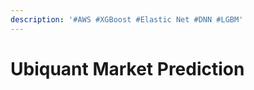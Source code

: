 ```yaml
---
description: '#AWS #XGBoost #Elastic Net #DNN #LGBM'
---
```


# Ubiquant Market Prediction

<figure><img src="../../../.gitbook/assets/Ubiquant Market Prediction_page-0001.jpg" alt=""><figcaption></figcaption></figure>

<figure><img src="../../../.gitbook/assets/Ubiquant Market Prediction_page-0002.jpg" alt=""><figcaption></figcaption></figure>

<figure><img src="../../../.gitbook/assets/Ubiquant Market Prediction_page-0003.jpg" alt=""><figcaption></figcaption></figure>

<figure><img src="../../../.gitbook/assets/Ubiquant Market Prediction_page-0004.jpg" alt=""><figcaption></figcaption></figure>

<figure><img src="../../../.gitbook/assets/Ubiquant Market Prediction_page-0005.jpg" alt=""><figcaption></figcaption></figure>

<figure><img src="../../../.gitbook/assets/Ubiquant Market Prediction_page-0006.jpg" alt=""><figcaption></figcaption></figure>

<figure><img src="../../../.gitbook/assets/Ubiquant Market Prediction_page-0007.jpg" alt=""><figcaption></figcaption></figure>

<figure><img src="../../../.gitbook/assets/Ubiquant Market Prediction_page-0008.jpg" alt=""><figcaption></figcaption></figure>

<figure><img src="../../../.gitbook/assets/Ubiquant Market Prediction_page-0009.jpg" alt=""><figcaption></figcaption></figure>

<figure><img src="../../../.gitbook/assets/Ubiquant Market Prediction_page-0010.jpg" alt=""><figcaption></figcaption></figure>

<figure><img src="../../../.gitbook/assets/Ubiquant Market Prediction_page-0011.jpg" alt=""><figcaption></figcaption></figure>

<figure><img src="../../../.gitbook/assets/Ubiquant Market Prediction_page-0012.jpg" alt=""><figcaption></figcaption></figure>

<figure><img src="../../../.gitbook/assets/Ubiquant Market Prediction_page-0013.jpg" alt=""><figcaption></figcaption></figure>

<figure><img src="../../../.gitbook/assets/Ubiquant Market Prediction_page-0014.jpg" alt=""><figcaption></figcaption></figure>

<figure><img src="../../../.gitbook/assets/Ubiquant Market Prediction_page-0015.jpg" alt=""><figcaption></figcaption></figure>

<figure><img src="../../../.gitbook/assets/Ubiquant Market Prediction_page-0016.jpg" alt=""><figcaption></figcaption></figure>

<figure><img src="../../../.gitbook/assets/Ubiquant Market Prediction_page-0017.jpg" alt=""><figcaption></figcaption></figure>

<figure><img src="../../../.gitbook/assets/Ubiquant Market Prediction_page-0018.jpg" alt=""><figcaption></figcaption></figure>

<figure><img src="../../../.gitbook/assets/Ubiquant Market Prediction_page-0019.jpg" alt=""><figcaption></figcaption></figure>

<figure><img src="../../../.gitbook/assets/Ubiquant Market Prediction_page-0020.jpg" alt=""><figcaption></figcaption></figure>

<figure><img src="../../../.gitbook/assets/Ubiquant Market Prediction_page-0021.jpg" alt=""><figcaption></figcaption></figure>

<figure><img src="../../../.gitbook/assets/Ubiquant Market Prediction_page-0022.jpg" alt=""><figcaption></figcaption></figure>

<figure><img src="../../../.gitbook/assets/Ubiquant Market Prediction_page-0023.jpg" alt=""><figcaption></figcaption></figure>

<figure><img src="../../../.gitbook/assets/Ubiquant Market Prediction_page-0024.jpg" alt=""><figcaption></figcaption></figure>

<figure><img src="../../../.gitbook/assets/Ubiquant Market Prediction_page-0025.jpg" alt=""><figcaption></figcaption></figure>

<figure><img src="../../../.gitbook/assets/Ubiquant Market Prediction_page-0026.jpg" alt=""><figcaption></figcaption></figure>

<figure><img src="../../../.gitbook/assets/Ubiquant Market Prediction_page-0027.jpg" alt=""><figcaption></figcaption></figure>

<figure><img src="../../../.gitbook/assets/Ubiquant Market Prediction_page-0028.jpg" alt=""><figcaption></figcaption></figure>

<figure><img src="../../../.gitbook/assets/Ubiquant Market Prediction_page-0029.jpg" alt=""><figcaption></figcaption></figure>

<figure><img src="../../../.gitbook/assets/Ubiquant Market Prediction_page-0030.jpg" alt=""><figcaption></figcaption></figure>
